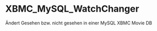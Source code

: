 XBMC_MySQL_WatchChanger
=======================

Ändert Gesehen bzw. nicht gesehen in einer MySQL XBMC Movie DB
